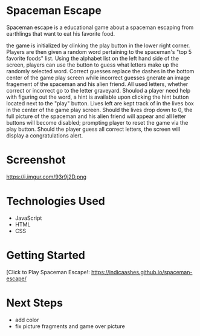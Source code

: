 # Spaceman Escape
Spaceman escape is a educational game about a spaceman escaping from earthlings that want to eat his favorite food. 

the game is initialized by clinking the play button in the lower right corner. Players are then given a random word pertaining to the spaceman's "top 5 favorite foods" list. Using the alphabet list on the left hand side of the screen, players can use the button to guess what letters make up the randomly selected word. Correct guesses replace the dashes in the bottom center of the game play screen while incorrect guesses gnerate an image fragement of the spaceman and his alien friend. All used letters, whether correct or incorrect go to the letter graveyard. Shoulod a player need help with figuring out the word, a hint is available upon clicking the hint button located next to the "play" button. Lives left are kept track of in the lives box in the center of the game play screen. Should the lives drop down to 0, the full picture of the spaceman and his alien friend will appear and all letter buttons will become disabled; prompting player to reset the game via the play button. Should the player guess all correct letters, the screen will display a congratulations alert.

# Screenshot

https://i.imgur.com/93r9j2D.png

# Technologies Used

- JavaScript
- HTML
- CSS

# Getting Started

[Click to Play Spaceman Escape!: https://indicaashes.github.io/spaceman-escape/

# Next Steps

- add color
- fix picture fragments and game over picture
